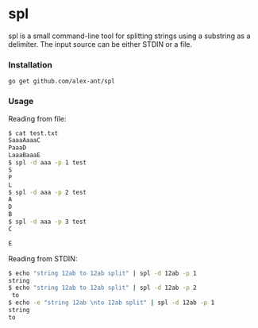 # spl

spl is a small command-line tool for splitting strings using a substring as a delimiter.
The input source can be either STDIN or a file.

### Installation

```go get github.com/alex-ant/spl```

### Usage

Reading from file:
```sh
$ cat test.txt
SaaaAaaaC
PaaaD
LaaaBaaaE
$ spl -d aaa -p 1 test
S
P
L
$ spl -d aaa -p 2 test
A
D
B
$ spl -d aaa -p 3 test
C

E
```

Reading from STDIN:
```sh
$ echo "string 12ab to 12ab split" | spl -d 12ab -p 1
string
$ echo "string 12ab to 12ab split" | spl -d 12ab -p 2
 to
$ echo -e "string 12ab \nto 12ab split" | spl -d 12ab -p 1
string
to
```
